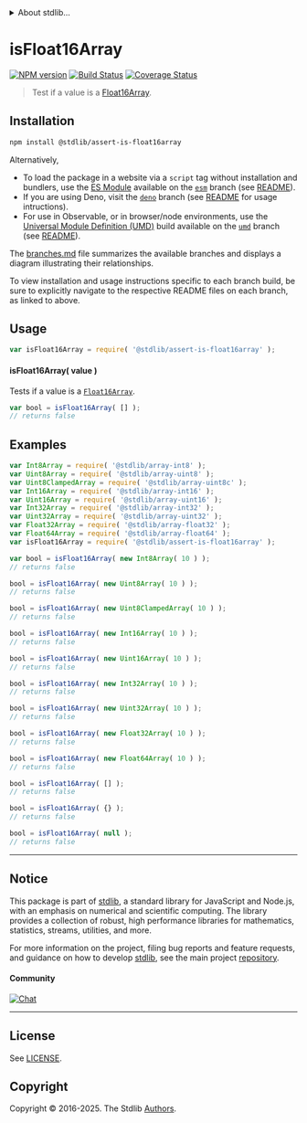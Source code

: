 <!--

@license Apache-2.0

Copyright (c) 2025 The Stdlib Authors.

Licensed under the Apache License, Version 2.0 (the "License");
you may not use this file except in compliance with the License.
You may obtain a copy of the License at

   http://www.apache.org/licenses/LICENSE-2.0

Unless required by applicable law or agreed to in writing, software
distributed under the License is distributed on an "AS IS" BASIS,
WITHOUT WARRANTIES OR CONDITIONS OF ANY KIND, either express or implied.
See the License for the specific language governing permissions and
limitations under the License.

-->


<details>
  <summary>
    About stdlib...
  </summary>
  <p>We believe in a future in which the web is a preferred environment for numerical computation. To help realize this future, we've built stdlib. stdlib is a standard library, with an emphasis on numerical and scientific computation, written in JavaScript (and C) for execution in browsers and in Node.js.</p>
  <p>The library is fully decomposable, being architected in such a way that you can swap out and mix and match APIs and functionality to cater to your exact preferences and use cases.</p>
  <p>When you use stdlib, you can be absolutely certain that you are using the most thorough, rigorous, well-written, studied, documented, tested, measured, and high-quality code out there.</p>
  <p>To join us in bringing numerical computing to the web, get started by checking us out on <a href="https://github.com/stdlib-js/stdlib">GitHub</a>, and please consider <a href="https://opencollective.com/stdlib">financially supporting stdlib</a>. We greatly appreciate your continued support!</p>
</details>

# isFloat16Array

[![NPM version][npm-image]][npm-url] [![Build Status][test-image]][test-url] [![Coverage Status][coverage-image]][coverage-url] <!-- [![dependencies][dependencies-image]][dependencies-url] -->

> Test if a value is a [Float16Array][mdn-float16array].

<section class="installation">

## Installation

```bash
npm install @stdlib/assert-is-float16array
```

Alternatively,

-   To load the package in a website via a `script` tag without installation and bundlers, use the [ES Module][es-module] available on the [`esm`][esm-url] branch (see [README][esm-readme]).
-   If you are using Deno, visit the [`deno`][deno-url] branch (see [README][deno-readme] for usage intructions).
-   For use in Observable, or in browser/node environments, use the [Universal Module Definition (UMD)][umd] build available on the [`umd`][umd-url] branch (see [README][umd-readme]).

The [branches.md][branches-url] file summarizes the available branches and displays a diagram illustrating their relationships.

To view installation and usage instructions specific to each branch build, be sure to explicitly navigate to the respective README files on each branch, as linked to above.

</section>

<section class="usage">

## Usage

```javascript
var isFloat16Array = require( '@stdlib/assert-is-float16array' );
```

#### isFloat16Array( value )

Tests if a value is a [`Float16Array`][mdn-float16array].

<!-- TODO: update example once `array/float16` is added -->

```javascript
var bool = isFloat16Array( [] );
// returns false
```

</section>

<!-- /.usage -->

<section class="examples">

## Examples

<!-- eslint no-undef: "error" -->

```javascript
var Int8Array = require( '@stdlib/array-int8' );
var Uint8Array = require( '@stdlib/array-uint8' );
var Uint8ClampedArray = require( '@stdlib/array-uint8c' );
var Int16Array = require( '@stdlib/array-int16' );
var Uint16Array = require( '@stdlib/array-uint16' );
var Int32Array = require( '@stdlib/array-int32' );
var Uint32Array = require( '@stdlib/array-uint32' );
var Float32Array = require( '@stdlib/array-float32' );
var Float64Array = require( '@stdlib/array-float64' );
var isFloat16Array = require( '@stdlib/assert-is-float16array' );

var bool = isFloat16Array( new Int8Array( 10 ) );
// returns false

bool = isFloat16Array( new Uint8Array( 10 ) );
// returns false

bool = isFloat16Array( new Uint8ClampedArray( 10 ) );
// returns false

bool = isFloat16Array( new Int16Array( 10 ) );
// returns false

bool = isFloat16Array( new Uint16Array( 10 ) );
// returns false

bool = isFloat16Array( new Int32Array( 10 ) );
// returns false

bool = isFloat16Array( new Uint32Array( 10 ) );
// returns false

bool = isFloat16Array( new Float32Array( 10 ) );
// returns false

bool = isFloat16Array( new Float64Array( 10 ) );
// returns false

bool = isFloat16Array( [] );
// returns false

bool = isFloat16Array( {} );
// returns false

bool = isFloat16Array( null );
// returns false
```

</section>

<!-- /.examples -->

<!-- Section for related `stdlib` packages. Do not manually edit this section, as it is automatically populated. -->

<section class="related">

</section>

<!-- /.related -->

<!-- Section for all links. Make sure to keep an empty line after the `section` element and another before the `/section` close. -->


<section class="main-repo" >

* * *

## Notice

This package is part of [stdlib][stdlib], a standard library for JavaScript and Node.js, with an emphasis on numerical and scientific computing. The library provides a collection of robust, high performance libraries for mathematics, statistics, streams, utilities, and more.

For more information on the project, filing bug reports and feature requests, and guidance on how to develop [stdlib][stdlib], see the main project [repository][stdlib].

#### Community

[![Chat][chat-image]][chat-url]

---

## License

See [LICENSE][stdlib-license].


## Copyright

Copyright &copy; 2016-2025. The Stdlib [Authors][stdlib-authors].

</section>

<!-- /.stdlib -->

<!-- Section for all links. Make sure to keep an empty line after the `section` element and another before the `/section` close. -->

<section class="links">

[npm-image]: http://img.shields.io/npm/v/@stdlib/assert-is-float16array.svg
[npm-url]: https://npmjs.org/package/@stdlib/assert-is-float16array

[test-image]: https://github.com/stdlib-js/assert-is-float16array/actions/workflows/test.yml/badge.svg?branch=main
[test-url]: https://github.com/stdlib-js/assert-is-float16array/actions/workflows/test.yml?query=branch:main

[coverage-image]: https://img.shields.io/codecov/c/github/stdlib-js/assert-is-float16array/main.svg
[coverage-url]: https://codecov.io/github/stdlib-js/assert-is-float16array?branch=main

<!--

[dependencies-image]: https://img.shields.io/david/stdlib-js/assert-is-float16array.svg
[dependencies-url]: https://david-dm.org/stdlib-js/assert-is-float16array/main

-->

[chat-image]: https://img.shields.io/gitter/room/stdlib-js/stdlib.svg
[chat-url]: https://app.gitter.im/#/room/#stdlib-js_stdlib:gitter.im

[stdlib]: https://github.com/stdlib-js/stdlib

[stdlib-authors]: https://github.com/stdlib-js/stdlib/graphs/contributors

[umd]: https://github.com/umdjs/umd
[es-module]: https://developer.mozilla.org/en-US/docs/Web/JavaScript/Guide/Modules

[deno-url]: https://github.com/stdlib-js/assert-is-float16array/tree/deno
[deno-readme]: https://github.com/stdlib-js/assert-is-float16array/blob/deno/README.md
[umd-url]: https://github.com/stdlib-js/assert-is-float16array/tree/umd
[umd-readme]: https://github.com/stdlib-js/assert-is-float16array/blob/umd/README.md
[esm-url]: https://github.com/stdlib-js/assert-is-float16array/tree/esm
[esm-readme]: https://github.com/stdlib-js/assert-is-float16array/blob/esm/README.md
[branches-url]: https://github.com/stdlib-js/assert-is-float16array/blob/main/branches.md

[stdlib-license]: https://raw.githubusercontent.com/stdlib-js/assert-is-float16array/main/LICENSE

[mdn-float16array]: https://developer.mozilla.org/en-US/docs/Web/JavaScript/Reference/Global_Objects/Float16Array

</section>

<!-- /.links -->
